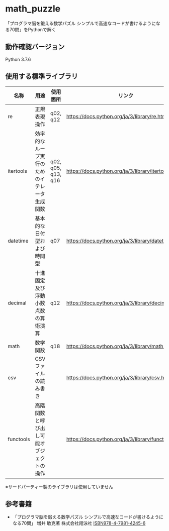 # math_puzzle
「プログラマ脳を鍛える数学パズル シンプルで高速なコードが書けるようになる70問」をPythonで解く

## 動作確認バージョン
Python 3.7.6

## 使用する標準ライブラリ
| 名称 | 用途 | 使用箇所 | リンク |
|---|---|---|---|
|re |正規表現操作 | q02, q12 |https://docs.python.org/ja/3/library/re.html |
|itertools |効率的なループ実行のためのイテレータ生成関数 | q02, q05, q13, q16 |https://docs.python.org/ja/3/library/itertools.html |
|datetime |基本的な日付型および時間型 | q07 |https://docs.python.org/ja/3/library/datetime.html |
|decimal |十進固定及び浮動小数点数の算術演算 | q12 |https://docs.python.org/ja/3/library/decimal.html |
|math |数学関数 | q18 |https://docs.python.org/ja/3/library/math.html |
|csv |CSV ファイルの読み書き | |https://docs.python.org/ja/3/library/csv.html |
|functools |高階関数と呼び出し可能オブジェクトの操作 | |https://docs.python.org/ja/3/library/functools.html |

※サードパーティー製のライブラリは使用していません

## 参考書籍
- 「プログラマ脳を鍛える数学パズル シンプルで高速なコードが書けるようになる70問」 増井 敏克著 株式会社翔泳社 [ISBN978-4-7981-4245-6](https://books.google.co.jp/books?id=dnzCCgAAQBAJ&pg=PA312&lpg=PA312&dq=ISBN978-4-7981-4245-6&source=bl&ots=AQYxdf9F9_&sig=ACfU3U0SOUkmrUcqSzOTBvrRH-gMlJ1wnA&hl=ja&sa=X&ved=2ahUKEwjXifW54eLpAhWTEqYKHQ9CBogQ6AEwAXoECAkQAQ#v=onepage&q=ISBN978-4-7981-4245-6&f=false)
